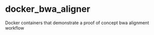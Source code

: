 docker_bwa_aligner
==================

Docker containers that demonstrate a proof of concept bwa alignment workflow
